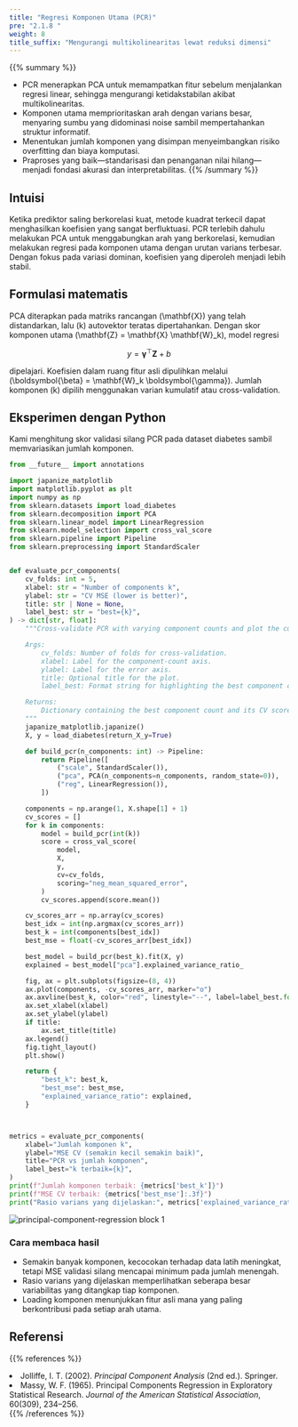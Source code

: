 ```yaml
---
title: "Regresi Komponen Utama (PCR)"
pre: "2.1.8 "
weight: 8
title_suffix: "Mengurangi multikolinearitas lewat reduksi dimensi"
---
```


{{% summary %}}
- PCR menerapkan PCA untuk memampatkan fitur sebelum menjalankan regresi linear, sehingga mengurangi ketidakstabilan akibat multikolinearitas.
- Komponen utama memprioritaskan arah dengan varians besar, menyaring sumbu yang didominasi noise sambil mempertahankan struktur informatif.
- Menentukan jumlah komponen yang disimpan menyeimbangkan risiko overfitting dan biaya komputasi.
- Praproses yang baik—standarisasi dan penanganan nilai hilang—menjadi fondasi akurasi dan interpretabilitas.
{{% /summary %}}

## Intuisi
Ketika prediktor saling berkorelasi kuat, metode kuadrat terkecil dapat menghasilkan koefisien yang sangat berfluktuasi. PCR terlebih dahulu melakukan PCA untuk menggabungkan arah yang berkorelasi, kemudian melakukan regresi pada komponen utama dengan urutan varians terbesar. Dengan fokus pada variasi dominan, koefisien yang diperoleh menjadi lebih stabil.

## Formulasi matematis
PCA diterapkan pada matriks rancangan \(\mathbf{X}\) yang telah distandarkan, lalu \(k\) autovektor teratas dipertahankan. Dengan skor komponen utama \(\mathbf{Z} = \mathbf{X} \mathbf{W}_k\), model regresi

$$
y = \boldsymbol{\gamma}^\top \mathbf{Z} + b
$$

dipelajari. Koefisien dalam ruang fitur asli dipulihkan melalui \(\boldsymbol{\beta} = \mathbf{W}_k \boldsymbol{\gamma}\). Jumlah komponen \(k\) dipilih menggunakan varian kumulatif atau cross-validation.

## Eksperimen dengan Python
Kami menghitung skor validasi silang PCR pada dataset diabetes sambil memvariasikan jumlah komponen.

```python
from __future__ import annotations

import japanize_matplotlib
import matplotlib.pyplot as plt
import numpy as np
from sklearn.datasets import load_diabetes
from sklearn.decomposition import PCA
from sklearn.linear_model import LinearRegression
from sklearn.model_selection import cross_val_score
from sklearn.pipeline import Pipeline
from sklearn.preprocessing import StandardScaler


def evaluate_pcr_components(
    cv_folds: int = 5,
    xlabel: str = "Number of components k",
    ylabel: str = "CV MSE (lower is better)",
    title: str | None = None,
    label_best: str = "best={k}",
) -> dict[str, float]:
    """Cross-validate PCR with varying component counts and plot the curve.

    Args:
        cv_folds: Number of folds for cross-validation.
        xlabel: Label for the component-count axis.
        ylabel: Label for the error axis.
        title: Optional title for the plot.
        label_best: Format string for highlighting the best component count.

    Returns:
        Dictionary containing the best component count and its CV score.
    """
    japanize_matplotlib.japanize()
    X, y = load_diabetes(return_X_y=True)

    def build_pcr(n_components: int) -> Pipeline:
        return Pipeline([
            ("scale", StandardScaler()),
            ("pca", PCA(n_components=n_components, random_state=0)),
            ("reg", LinearRegression()),
        ])

    components = np.arange(1, X.shape[1] + 1)
    cv_scores = []
    for k in components:
        model = build_pcr(int(k))
        score = cross_val_score(
            model,
            X,
            y,
            cv=cv_folds,
            scoring="neg_mean_squared_error",
        )
        cv_scores.append(score.mean())

    cv_scores_arr = np.array(cv_scores)
    best_idx = int(np.argmax(cv_scores_arr))
    best_k = int(components[best_idx])
    best_mse = float(-cv_scores_arr[best_idx])

    best_model = build_pcr(best_k).fit(X, y)
    explained = best_model["pca"].explained_variance_ratio_

    fig, ax = plt.subplots(figsize=(8, 4))
    ax.plot(components, -cv_scores_arr, marker="o")
    ax.axvline(best_k, color="red", linestyle="--", label=label_best.format(k=best_k))
    ax.set_xlabel(xlabel)
    ax.set_ylabel(ylabel)
    if title:
        ax.set_title(title)
    ax.legend()
    fig.tight_layout()
    plt.show()

    return {
        "best_k": best_k,
        "best_mse": best_mse,
        "explained_variance_ratio": explained,
    }



metrics = evaluate_pcr_components(
    xlabel="Jumlah komponen k",
    ylabel="MSE CV (semakin kecil semakin baik)",
    title="PCR vs jumlah komponen",
    label_best="k terbaik={k}",
)
print(f"Jumlah komponen terbaik: {metrics['best_k']}")
print(f"MSE CV terbaik: {metrics['best_mse']:.3f}")
print("Rasio varians yang dijelaskan:", metrics['explained_variance_ratio'])

```

![principal-component-regression block 1](/images/basic/regression/principal-component-regression_block01_id.png)

### Cara membaca hasil
- Semakin banyak komponen, kecocokan terhadap data latih meningkat, tetapi MSE validasi silang mencapai minimum pada jumlah menengah.
- Rasio varians yang dijelaskan memperlihatkan seberapa besar variabilitas yang ditangkap tiap komponen.
- Loading komponen menunjukkan fitur asli mana yang paling berkontribusi pada setiap arah utama.

## Referensi
{{% references %}}
<li>Jolliffe, I. T. (2002). <i>Principal Component Analysis</i> (2nd ed.). Springer.</li>
<li>Massy, W. F. (1965). Principal Components Regression in Exploratory Statistical Research. <i>Journal of the American Statistical Association</i>, 60(309), 234–256.</li>
{{% /references %}}
